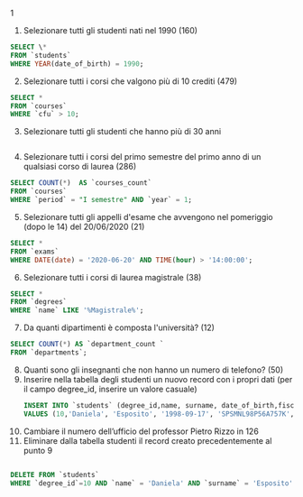 1

1. Selezionare tutti gli studenti nati nel 1990 (160)

```SQL
SELECT \*
FROM `students`
WHERE YEAR(date_of_birth) = 1990;

```

2. Selezionare tutti i corsi che valgono più di 10 crediti (479)

```SQL
SELECT *
FROM `courses`
WHERE `cfu` > 10;

```

3. Selezionare tutti gli studenti che hanno più di 30 anni

```SQL

```

4. Selezionare tutti i corsi del primo semestre del primo anno di un qualsiasi corso di
   laurea (286)

```SQL
SELECT COUNT(*)  AS `courses_count`
FROM `courses`
WHERE `period` = "I semestre" AND `year` = 1;
```

5. Selezionare tutti gli appelli d'esame che avvengono nel pomeriggio (dopo le 14) del
   20/06/2020 (21)

```SQL
SELECT *
FROM `exams`
WHERE DATE(date) = '2020-06-20' AND TIME(hour) > '14:00:00';

```

6. Selezionare tutti i corsi di laurea magistrale (38)

```SQL
SELECT *
FROM `degrees`
WHERE `name` LIKE '%Magistrale%';

```

7. Da quanti dipartimenti è composta l'università? (12)

```SQL
SELECT COUNT(*) AS `department_count `
FROM `departments`;
```

8. Quanti sono gli insegnanti che non hanno un numero di telefono? (50)
9. Inserire nella tabella degli studenti un nuovo record con i propri dati (per il campo
   degree_id, inserire un valore casuale)
   ```sql
   INSERT INTO `students` (degree_id,name, surname, date_of_birth,fiscal_code,enrolment_date,registration_number,email)
   VALUES (10,'Daniela', 'Esposito', '1998-09-17', 'SPSMNL98P56A757K','2020-02-21','123456', 'emaill@example.com');
   ```
10. Cambiare il numero dell’ufficio del professor Pietro Rizzo in 126
11. Eliminare dalla tabella studenti il record creato precedentemente al punto 9

```SQL

DELETE FROM `students`
WHERE `degree_id`=10 AND `name` = 'Daniela' AND `surname` = 'Esposito' AND `date_of_birth`='1998-09-17' AND `fiscal_code`='SPSMNL98P56A757K' AND `enrolment_date`='2020-02-21' AND `registration_number` = '123456' AND `email`='emaill@example.com';
```
